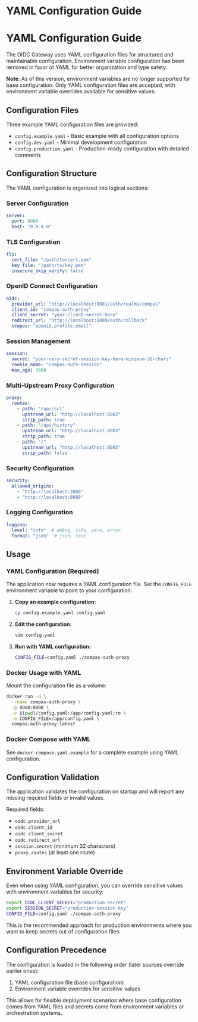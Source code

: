# YAML Configuration Guide

# YAML Configuration Guide

The OIDC Gateway uses YAML configuration files for structured and maintainable configuration. Environment variable configuration has been removed in favor of YAML for better organization and type safety.

**Note**: As of this version, environment variables are no longer supported for base configuration. Only YAML configuration files are accepted, with environment variable overrides available for sensitive values.

## Configuration Files

Three example YAML configuration files are provided:

- `config.example.yaml` - Basic example with all configuration options
- `config.dev.yaml` - Minimal development configuration  
- `config.production.yaml` - Production-ready configuration with detailed comments

## Configuration Structure

The YAML configuration is organized into logical sections:

### Server Configuration
```yaml
server:
  port: 8080
  host: "0.0.0.0"
```

### TLS Configuration
```yaml
tls:
  cert_file: "/path/to/cert.pem"
  key_file: "/path/to/key.pem"
  insecure_skip_verify: false
```

### OpenID Connect Configuration
```yaml
oidc:
  provider_url: "http://localhost:8081/auth/realms/compas"
  client_id: "compas-auth-proxy"
  client_secret: "your-client-secret-here"
  redirect_url: "http://localhost:8080/auth/callback"
  scopes: "openid,profile,email"
```

### Session Management
```yaml
session:
  secret: "your-very-secret-session-key-here-minimum-32-chars"
  cookie_name: "compas-auth-session"
  max_age: 3600
```

### Multi-Upstream Proxy Configuration
```yaml
proxy:
  routes:
    - path: "/api/scl"
      upstream_url: "http://localhost:8082"
      strip_path: true
    - path: "/api/history"
      upstream_url: "http://localhost:8083"
      strip_path: true
    - path: "/"
      upstream_url: "http://localhost:8085"
      strip_path: false
```

### Security Configuration
```yaml
security:
  allowed_origins:
    - "http://localhost:3000"
    - "http://localhost:8080"
```

### Logging Configuration
```yaml
logging:
  level: "info"  # debug, info, warn, error
  format: "json"  # json, text
```

## Usage

### YAML Configuration (Required)

The application now requires a YAML configuration file. Set the `CONFIG_FILE` environment variable to point to your configuration:

1. **Copy an example configuration:**
   ```bash
   cp config.example.yaml config.yaml
   ```

2. **Edit the configuration:**
   ```bash
   vim config.yaml
   ```

3. **Run with YAML configuration:**
   ```bash
   CONFIG_FILE=config.yaml ./compas-auth-proxy
   ```

### Docker Usage with YAML

Mount the configuration file as a volume:

```bash
docker run -d \
  --name compas-auth-proxy \
  -p 8080:8080 \
  -v $(pwd)/config.yaml:/app/config.yaml:ro \
  -e CONFIG_FILE=/app/config.yaml \
  compas-auth-proxy:latest
```

### Docker Compose with YAML

See `docker-compose.yaml.example` for a complete example using YAML configuration.

## Configuration Validation

The application validates the configuration on startup and will report any missing required fields or invalid values.

Required fields:
- `oidc.provider_url`
- `oidc.client_id`
- `oidc.client_secret`
- `oidc.redirect_url`
- `session.secret` (minimum 32 characters)
- `proxy.routes` (at least one route)

## Environment Variable Override

Even when using YAML configuration, you can override sensitive values with environment variables for security:

```bash
export OIDC_CLIENT_SECRET="production-secret"
export SESSION_SECRET="production-session-key"
CONFIG_FILE=config.yaml ./compas-auth-proxy
```

This is the recommended approach for production environments where you want to keep secrets out of configuration files.

## Configuration Precedence

The configuration is loaded in the following order (later sources override earlier ones):

1. YAML configuration file (base configuration)
2. Environment variable overrides for sensitive values

This allows for flexible deployment scenarios where base configuration comes from YAML files and secrets come from environment variables or orchestration systems.
